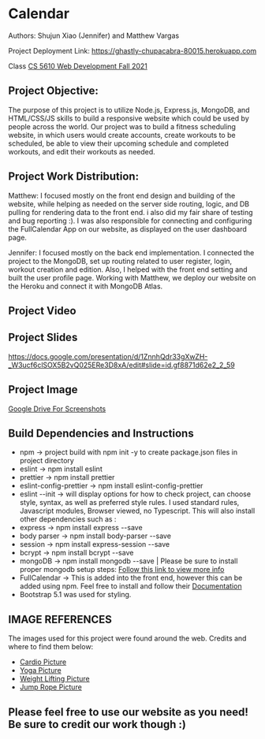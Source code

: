 # Calendar
Authors: Shujun Xiao (Jennifer) and Matthew Vargas

Project Deployment Link: https://ghastly-chupacabra-80015.herokuapp.com

Class [CS 5610 Web Development Fall 2021](https://johnguerra.co/classes/webDevelopment_fall_2021/_)

## Project Objective:

The purpose of this project is to utilize Node.js, Express.js, MongoDB, and HTML/CSS/JS skills to build a responsive website which could be used by people across the world.  Our project was to build a fitness scheduling website, in which users would create accounts, create workouts to be scheduled, be able to view their upcoming schedule and completed workouts, and edit their workouts as needed.  

## Project Work Distribution:

Matthew: I focused mostly on the front end design and building of the website, while helping as needed on the server side routing, logic, and DB pulling for rendering data to the front end.  i also did my fair share of testing and bug reporting :). I was also responsible for connecting and configuring the FullCalendar App on our website, as displayed on the user dashboard page.  

Jennifer: I focused mostly on the back end implementation. I connected the project to the MongoDB, set up routing related to user register, login, workout creation and edition. Also, I helped with the front end setting and built the user profile page. Working with Matthew, we deploy our website on the Heroku and connect it with MongoDB Atlas. 

## Project Video

## Project Slides

https://docs.google.com/presentation/d/1ZnnhQdr33gXwZH-_W3ucf6clSOX5B2vQ025ERe3D8xA/edit#slide=id.gf8871d62e2_2_59

## Project Image

[Google Drive For Screenshots](https://drive.google.com/drive/folders/1jqH9LAlxiTkD1eNnHlciHmS9svSn6mIn?usp=sharing)

## Build Dependencies and Instructions

* npm -> project build with npm init -y to create package.json files in project directory
* eslint -> npm install eslint
* prettier -> npm install prettier
* eslint-config-prettier -> npm install eslint-config-prettier
* eslint --init -> will display options for how to check project, can choose style, syntax, as well as preferred style rules.  I used standard rules, Javascript modules, Browser viewed, no Typescript.  This will also install other dependencies such as :
* express -> npm install express --save
* body parser -> npm install body-parser --save
* session -> npm install express-session --save
* bcrypt -> npm install bcrypt --save
* mongoDB -> npm install mongodb --save | Please be sure to install proper mongodb setup steps: [Follow this link to view more info](http://mongodb.github.io/node-mongodb-native/3.5/)
* FullCalendar -> This is added into the front end, however this can be added using npm.  Feel free to install and follow their [Documentation](https://fullcalendar.io/docs)
* Bootstrap 5.1 was used for styling.

## IMAGE REFERENCES

The images used for this project were found around the web. Credits and where to find them below:

* [Cardio Picture](https://www.everydayhealth.com/7-tips-for-getting-back-into-a-workout-routine-if-the-pandemic-disrupted-yours/)
* [Yoga Picture](https://www.everydayhealth.com/hs/rheumatoid-arthritis-treatment-management/exercise-modifications/)
* [Weight Lifting Picture](https://www.everydayhealth.com/fitness/how-to-exercise-if-you-have-an-ectomorph-body-type/)
* [Jump Rope Picture](https://health.clevelandclinic.org/the-many-benefits-of-a-cardio-workout/)

## Please feel free to use our website as you need!  Be sure to credit our work though :)